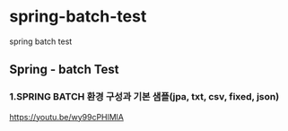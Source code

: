 # spring-batch-test
spring batch test

## Spring - batch Test

### 1.SPRING BATCH 환경 구성과 기본 샘플(jpa, txt, csv, fixed, json)
https://youtu.be/wy99cPHlMlA
